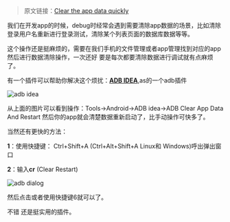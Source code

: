 >原文链接：[Clear the app data quickly](https://medium.com/sebs-top-tips/clear-the-app-data-quickly-android-studio-protips-1-ebc47ea06286#.cj23k5wx8)

我们在开发app的时候，debug时经常会遇到需要清除app数据的场景，比如清除登录用户名重新进行登录测试，清除某个列表页面的数据库数据等等。

这个操作还是挺麻烦的，需要在我们手机的文件管理或者app管理找到对应的app 然后进行数据清除操作，一次还好  要是每次都要清除数据进行调试就有点麻烦了。

有一个插件可以帮助你解决这个烦扰：**[ADB IDEA](https://github.com/pbreault/adb-idea)**,as的一个adb插件

![adb idea](http://upload-images.jianshu.io/upload_images/186157-ce350416050cca39?imageMogr2/auto-orient/strip%7CimageView2/2/w/1240)

从上面的图片可以看到操作：Tools->Android->ADB idea->ADB Clear App Data And Restart
然后你的app就会清楚数据重新启动了，比手动操作可快多了。

当然还有更快的方法：

**1**：使用快捷键： Ctrl+Shift+A (Ctrl+Alt+Shift+A Linux和 Windows)呼出弹出窗口

**2**：输入**cr** (Clear Restart)

![adb dialog](http://upload-images.jianshu.io/upload_images/186157-af883f4ac68adb2c?imageMogr2/auto-orient/strip%7CimageView2/2/w/1240)

然后点击或者使用快捷键6就可以了。

不错 还是挺实用的插件。